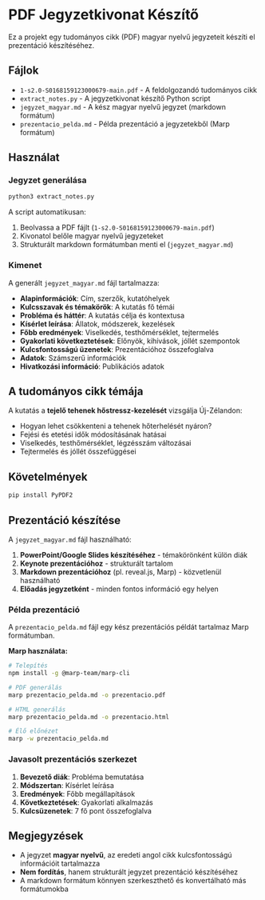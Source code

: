 # PDF Jegyzetkivonat Készítő

Ez a projekt egy tudományos cikk (PDF) magyar nyelvű jegyzeteit készíti el prezentáció készítéséhez.

## Fájlok

- `1-s2.0-S0168159123000679-main.pdf` - A feldolgozandó tudományos cikk
- `extract_notes.py` - A jegyzetkivonat készítő Python script
- `jegyzet_magyar.md` - A kész magyar nyelvű jegyzet (markdown formátum)
- `prezentacio_pelda.md` - Példa prezentáció a jegyzetekből (Marp formátum)

## Használat

### Jegyzet generálása

```bash
python3 extract_notes.py
```

A script automatikusan:
1. Beolvassa a PDF fájlt (`1-s2.0-S0168159123000679-main.pdf`)
2. Kivonatol belőle magyar nyelvű jegyzeteket
3. Strukturált markdown formátumban menti el (`jegyzet_magyar.md`)

### Kimenet

A generált `jegyzet_magyar.md` fájl tartalmazza:

- **Alapinformációk**: Cím, szerzők, kutatóhelyek
- **Kulcsszavak és témakörök**: A kutatás fő témái
- **Probléma és háttér**: A kutatás célja és kontextusa
- **Kísérlet leírása**: Állatok, módszerek, kezelések
- **Főbb eredmények**: Viselkedés, testhőmérséklet, tejtermelés
- **Gyakorlati következtetések**: Előnyök, kihívások, jóllét szempontok
- **Kulcsfontosságú üzenetek**: Prezentációhoz összefoglalva
- **Adatok**: Számszerű információk
- **Hivatkozási információ**: Publikációs adatok

## A tudományos cikk témája

A kutatás a **tejelő tehenek hőstressz-kezelését** vizsgálja Új-Zélandon:

- Hogyan lehet csökkenteni a tehenek hőterhelését nyáron?
- Fejési és etetési idők módosításának hatásai
- Viselkedés, testhőmérséklet, légzésszám változásai
- Tejtermelés és jóllét összefüggései

## Követelmények

```bash
pip install PyPDF2
```

## Prezentáció készítése

A `jegyzet_magyar.md` fájl használható:

1. **PowerPoint/Google Slides készítéséhez** - témakörönként külön diák
2. **Keynote prezentációhoz** - strukturált tartalom
3. **Markdown prezentációhoz** (pl. reveal.js, Marp) - közvetlenül használható
4. **Előadás jegyzetként** - minden fontos információ egy helyen

### Példa prezentáció

A `prezentacio_pelda.md` fájl egy kész prezentációs példát tartalmaz Marp formátumban.

**Marp használata:**
```bash
# Telepítés
npm install -g @marp-team/marp-cli

# PDF generálás
marp prezentacio_pelda.md -o prezentacio.pdf

# HTML generálás
marp prezentacio_pelda.md -o prezentacio.html

# Élő előnézet
marp -w prezentacio_pelda.md
```

### Javasolt prezentációs szerkezet

1. **Bevezető diák**: Probléma bemutatása
2. **Módszertan**: Kísérlet leírása
3. **Eredmények**: Főbb megállapítások
4. **Következtetések**: Gyakorlati alkalmazás
5. **Kulcsüzenetek**: 7 fő pont összefoglalva

## Megjegyzések

- A jegyzet **magyar nyelvű**, az eredeti angol cikk kulcsfontosságú információit tartalmazza
- **Nem fordítás**, hanem strukturált jegyzet prezentáció készítéséhez
- A markdown formátum könnyen szerkeszthető és konvertálható más formátumokba
